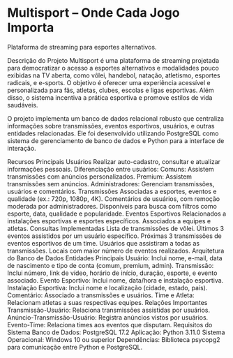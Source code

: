 # Multisport – Onde Cada Jogo Importa
Plataforma de streaming para esportes alternativos.

Descrição do Projeto
Multisport é uma plataforma de streaming projetada para democratizar o acesso a esportes alternativos e modalidades pouco exibidas na TV aberta, como vôlei, handebol, natação, atletismo, esportes radicais, e e-sports. O objetivo é oferecer uma experiência acessível e personalizada para fãs, atletas, clubes, escolas e ligas esportivas. Além disso, o sistema incentiva a prática esportiva e promove estilos de vida saudáveis.

O projeto implementa um banco de dados relacional robusto que centraliza informações sobre transmissões, eventos esportivos, usuários, e outras entidades relacionadas. Ele foi desenvolvido utilizando PostgreSQL como sistema de gerenciamento de banco de dados e Python para a interface de interação.

Recursos Principais
Usuários
Realizar auto-cadastro, consultar e atualizar informações pessoais.
Diferenciação entre usuários:
Comuns: Assistem transmissões com anúncios personalizados.
Premium: Assistem transmissões sem anúncios.
Administradores: Gerenciam transmissões, usuários e comentários.
Transmissões
Associadas a esportes, eventos e qualidade (ex.: 720p, 1080p, 4K).
Comentários de usuários, com remoção moderada por administradores.
Disponíveis para busca com filtros como esporte, data, qualidade e popularidade.
Eventos Esportivos
Relacionados a instalações esportivas e esportes específicos.
Associados a equipes e atletas.
Consultas Implementadas
Lista de transmissões de vôlei.
Últimos 3 eventos assistidos por um usuário específico.
Próximas 3 transmissões de eventos esportivos de um time.
Usuários que assistiram a todas as transmissões.
Locais com maior número de eventos realizados.
Arquitetura do Banco de Dados
Entidades Principais
Usuário: Inclui nome, e-mail, data de nascimento e tipo de conta (comum, premium, admin).
Transmissão: Inclui número, link de vídeo, horário de início, duração, esporte, e evento associado.
Evento Esportivo: Inclui nome, data/hora e instalação esportiva.
Instalação Esportiva: Inclui nome e localização (cidade, estado, país).
Comentário: Associado a transmissões e usuários.
Time e Atleta: Relacionam atletas a suas respectivas equipes.
Relações Importantes
Transmissão-Usuário: Relaciona transmissões assistidas por usuários.
Anúncio-Transmissão-Usuário: Registra anúncios vistos por usuários.
Evento-Time: Relaciona times aos eventos que disputam.
Requisitos do Sistema
Banco de Dados: PostgreSQL 17.2
Aplicação: Python 3.11.0
Sistema Operacional: Windows 10 ou superior
Dependências: Biblioteca psycopg2 para comunicação entre Python e PostgreSQL.
